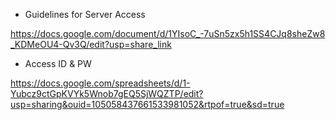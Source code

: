 - Guidelines for Server Access
  
https://docs.google.com/document/d/1YIsoC_-7uSn5zx5h1SS4CJq8sheZw8_KDMeOU4-Qv3Q/edit?usp=share_link

- Access ID & PW

https://docs.google.com/spreadsheets/d/1-Yubcz9ctGpKVYk5Wnob7gEQ5SjWQZTP/edit?usp=sharing&ouid=105058437661533981052&rtpof=true&sd=true
